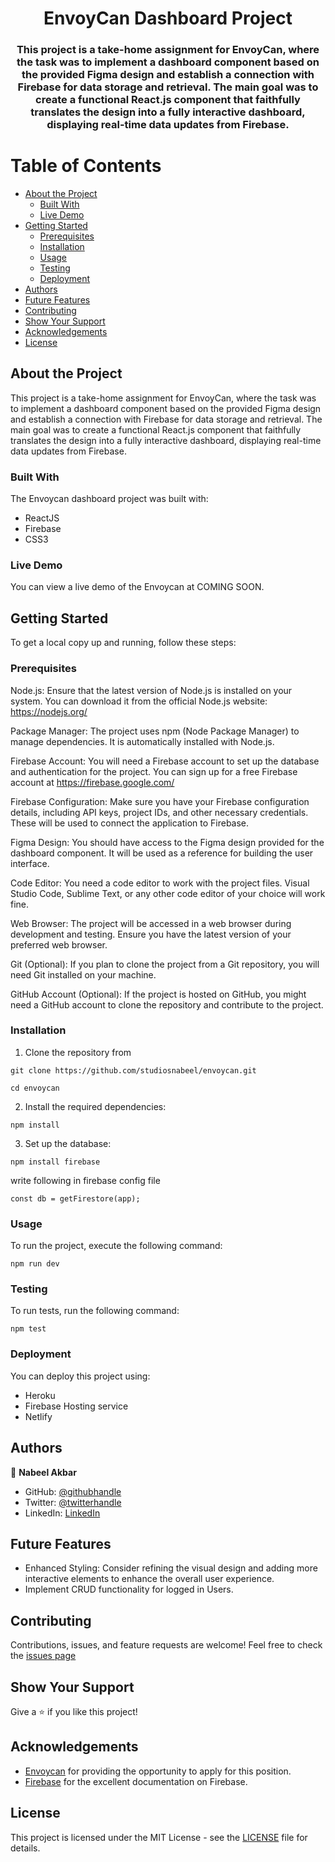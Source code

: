 <div align="center">
  
  
  <h1>EnvoyCan Dashboard Project
</h1>
  <h3>This project is a take-home assignment for EnvoyCan, where the task was to implement a dashboard component based on the provided Figma design and establish a connection with Firebase for data storage and retrieval. The main goal was to create a functional React.js component that faithfully translates the design into a fully interactive dashboard, displaying real-time data updates from Firebase.</h3>
</div>

# Table of Contents

- [About the Project](#about-the-project)
  - [Built With](#built-with)
  - [Live Demo](#live-demo)
- [Getting Started](#getting-started)
  - [Prerequisites](#prerequisites)
  - [Installation](#installation)
  - [Usage](#usage)
  - [Testing](#testing)
  - [Deployment](#deployment)
- [Authors](#authors)
- [Future Features](#future-features)
- [Contributing](#contributing)
- [Show Your Support](#show-your-support)
- [Acknowledgements](#acknowledgements)
- [License](#license)

## About the Project

This project is a take-home assignment for EnvoyCan, where the task was to implement a dashboard component based on the provided Figma design and establish a connection with Firebase for data storage and retrieval. The main goal was to create a functional React.js component that faithfully translates the design into a fully interactive dashboard, displaying real-time data updates from Firebase.

### Built With

The Envoycan dashboard project was built with:

- ReactJS
- Firebase
- CSS3

### Live Demo

You can view a live demo of the Envoycan at COMING SOON.

## Getting Started

To get a local copy up and running, follow these steps:

### Prerequisites

Node.js: Ensure that the latest version of Node.js is installed on your system. You can download it from the official Node.js website: https://nodejs.org/

Package Manager: The project uses npm (Node Package Manager) to manage dependencies. It is automatically installed with Node.js.

Firebase Account: You will need a Firebase account to set up the database and authentication for the project. You can sign up for a free Firebase account at https://firebase.google.com/

Firebase Configuration: Make sure you have your Firebase configuration details, including API keys, project IDs, and other necessary credentials. These will be used to connect the application to Firebase.

Figma Design: You should have access to the Figma design provided for the dashboard component. It will be used as a reference for building the user interface.

Code Editor: You need a code editor to work with the project files. Visual Studio Code, Sublime Text, or any other code editor of your choice will work fine.

Web Browser: The project will be accessed in a web browser during development and testing. Ensure you have the latest version of your preferred web browser.

Git (Optional): If you plan to clone the project from a Git repository, you will need Git installed on your machine.

GitHub Account (Optional): If the project is hosted on GitHub, you might need a GitHub account to clone the repository and contribute to the project.

### Installation

1. Clone the repository from 

`git clone https://github.com/studiosnabeel/envoycan.git`

`cd envoycan`

2. Install the required dependencies:

`npm install`

3. Set up the database:

`npm install firebase`

write following in firebase config file

`const db = getFirestore(app);`


### Usage

To run the project, execute the following command:

`npm run dev`


### Testing

To run tests, run the following command:

`npm test`


### Deployment

You can deploy this project using:

- Heroku
- Firebase Hosting service
- Netlify

## Authors

👤 **Nabeel Akbar**

- GitHub: [@githubhandle](https://github.com/studiosnabeel)
- Twitter: [@twitterhandle](https://twitter.com/StudiosNabeel)
- LinkedIn: [LinkedIn](https://www.linkedin.com/in/studiosnabeel/)


## Future Features

- Enhanced Styling: Consider refining the visual design and adding more interactive elements to enhance the overall user experience.
- Implement CRUD functionality for logged in Users.

## Contributing

Contributions, issues, and feature requests are welcome! Feel free to check the [issues page](https://github.com/studiosnabeel/envoycan/issues)
## Show Your Support

Give a ⭐️ if you like this project!

## Acknowledgements

- [Envoycan](https://www.microverse.org/) for providing the opportunity to apply for this position.
- [Firebase](https://firebase.google.com/docs?gad=1&gclid=Cj0KCQjw_O2lBhCFARIsAB0E8B-sEKio_1_AE8kQ6U0obqhfgfLnyAS6FnCtX4y9ixFpAmnHjv5LBWYaAorCEALw_wcB&gclsrc=aw.ds) for the excellent documentation on Firebase.

## License

This project is licensed under the MIT License - see the [LICENSE](./LICENSE) file for details.
